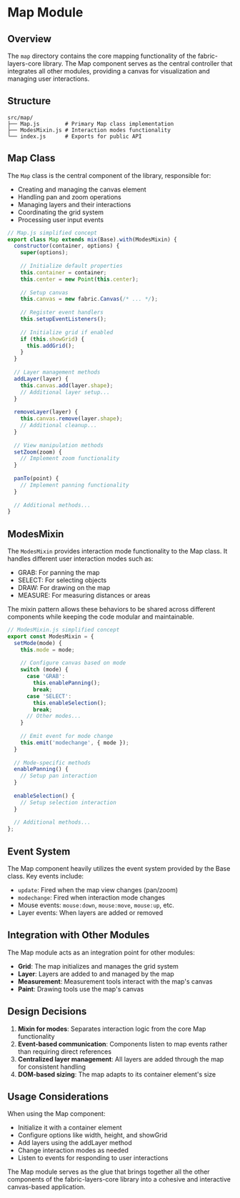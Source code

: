# Map Module

## Overview

The `map` directory contains the core mapping functionality of the fabric-layers-core library. The Map component serves as the central controller that integrates all other modules, providing a canvas for visualization and managing user interactions.

## Structure

```
src/map/
├── Map.js        # Primary Map class implementation
├── ModesMixin.js # Interaction modes functionality
└── index.js      # Exports for public API
```

## Map Class

The `Map` class is the central component of the library, responsible for:

- Creating and managing the canvas element
- Handling pan and zoom operations
- Managing layers and their interactions
- Coordinating the grid system
- Processing user input events

```javascript
// Map.js simplified concept
export class Map extends mix(Base).with(ModesMixin) {
  constructor(container, options) {
    super(options);
    
    // Initialize default properties
    this.container = container;
    this.center = new Point(this.center);
    
    // Setup canvas
    this.canvas = new fabric.Canvas(/* ... */);
    
    // Register event handlers
    this.setupEventListeners();
    
    // Initialize grid if enabled
    if (this.showGrid) {
      this.addGrid();
    }
  }
  
  // Layer management methods
  addLayer(layer) {
    this.canvas.add(layer.shape);
    // Additional layer setup...
  }
  
  removeLayer(layer) {
    this.canvas.remove(layer.shape);
    // Additional cleanup...
  }
  
  // View manipulation methods
  setZoom(zoom) {
    // Implement zoom functionality
  }
  
  panTo(point) {
    // Implement panning functionality
  }
  
  // Additional methods...
}
```

## ModesMixin

The `ModesMixin` provides interaction mode functionality to the Map class. It handles different user interaction modes such as:

- GRAB: For panning the map
- SELECT: For selecting objects
- DRAW: For drawing on the map
- MEASURE: For measuring distances or areas

The mixin pattern allows these behaviors to be shared across different components while keeping the code modular and maintainable.

```javascript
// ModesMixin.js simplified concept
export const ModesMixin = {
  setMode(mode) {
    this.mode = mode;
    
    // Configure canvas based on mode
    switch (mode) {
      case 'GRAB':
        this.enablePanning();
        break;
      case 'SELECT':
        this.enableSelection();
        break;
      // Other modes...
    }
    
    // Emit event for mode change
    this.emit('modechange', { mode });
  }
  
  // Mode-specific methods
  enablePanning() {
    // Setup pan interaction
  }
  
  enableSelection() {
    // Setup selection interaction
  }
  
  // Additional methods...
};
```

## Event System

The Map component heavily utilizes the event system provided by the Base class. Key events include:

- `update`: Fired when the map view changes (pan/zoom)
- `modechange`: Fired when interaction mode changes
- Mouse events: `mouse:down`, `mouse:move`, `mouse:up`, etc.
- Layer events: When layers are added or removed

## Integration with Other Modules

The Map module acts as an integration point for other modules:

- **Grid**: The map initializes and manages the grid system
- **Layer**: Layers are added to and managed by the map
- **Measurement**: Measurement tools interact with the map's canvas
- **Paint**: Drawing tools use the map's canvas

## Design Decisions

1. **Mixin for modes**: Separates interaction logic from the core Map functionality
2. **Event-based communication**: Components listen to map events rather than requiring direct references
3. **Centralized layer management**: All layers are added through the map for consistent handling
4. **DOM-based sizing**: The map adapts to its container element's size

## Usage Considerations

When using the Map component:

- Initialize it with a container element
- Configure options like width, height, and showGrid
- Add layers using the addLayer method
- Change interaction modes as needed
- Listen to events for responding to user interactions

The Map module serves as the glue that brings together all the other components of the fabric-layers-core library into a cohesive and interactive canvas-based application.
